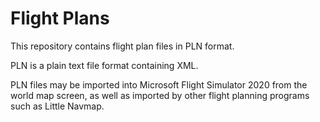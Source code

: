 # Flight Plans

This repository contains flight plan files in PLN format.

PLN is a plain text file format containing XML.

PLN files may be imported into Microsoft Flight Simulator 2020 from the world map screen, as well as imported by other flight planning programs such as Little Navmap.
